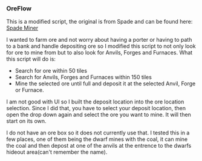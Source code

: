### OreFlow

This is a modified script, the original is from Spade and can be found here: [Spade Miner](https://github.com/spadeorsp8/spade_scripts/blob/main/spadeMiner.lua)

I wanted to farm ore and not worry about having a porter or having to path to a bank and handle depositing ore so I modified this script to not only look for ore to mine from but to also look for Anvils, Forges and Furnaces. What this script will do is:
- Search for ore within 50 tiles
- Search for Anvils, Forges and Furnaces within 150 tiles
- Mine the selected ore until full and deposit it at the selected Anvil, Forge or Furnace.

I am not good with UI so I built the deposit location into the ore location selection. Since I did that, you have to select your deposit location, then open the drop down again and select the ore you want to mine. It will then start on its own. 

I do not have an ore box so it does not currently use that. I tested this in a few places, one of them being the dwarf mines with the coal, it can mine the coal and then depost at one of the anvils at the entrence to the dwarfs hideout area(can't remember the name). 
